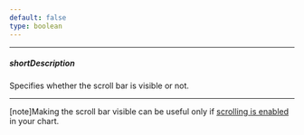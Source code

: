 ```yaml
---
default: false
type: boolean
---
```

---
##### shortDescription
Specifies whether the scroll bar is visible or not.

---
[note]Making the scroll bar visible can be useful only if [scrolling is enabled](/api-reference/20%20Data%20Visualization%20Widgets/10%20dxChart/1%20Configuration/scrollingMode.md '/Documentation/ApiReference/Data_Visualization_Widgets/dxChart/Configuration/#scrollingMode') in your chart.
